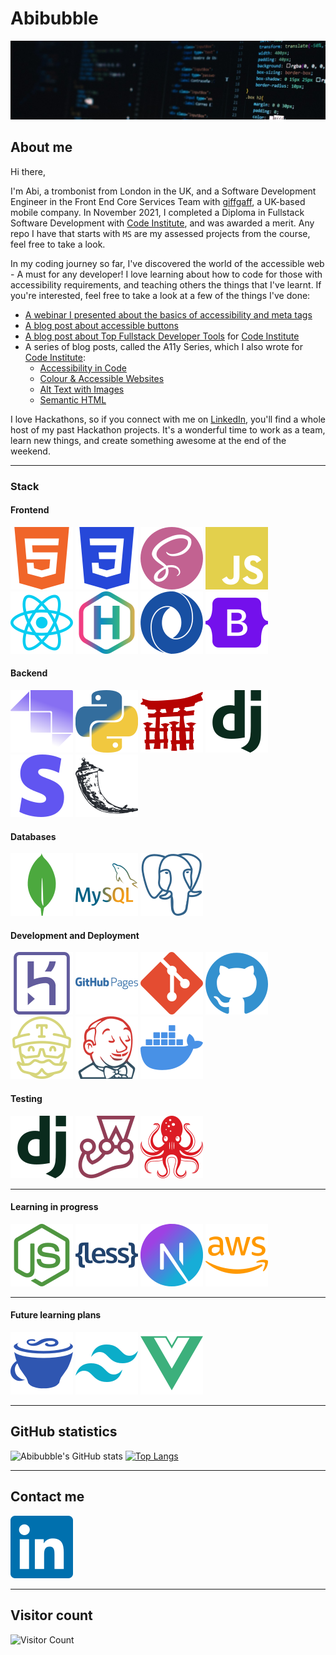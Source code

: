 # Abibubble

![banner](images/banner.jpeg)

## About me

Hi there,

I'm Abi, a trombonist from London in the UK, and a Software Development Engineer in the Front End Core Services Team with [giffgaff](https://www.giffgaff.com), a UK-based mobile company. In November 2021, I completed a Diploma in Fullstack Software Development with [Code Institute](https://codeinstitute.net/), and was awarded a merit. Any repo I have that starts with `MS` are my assessed projects from the course, feel free to take a look.

In my coding journey so far, I've discovered the world of the accessible web - A must for any developer! I love learning about how to code for those with accessibility requirements, and teaching others the things that I've learnt. If you're interested, feel free to take a look at a few of the things I've done:
- [A webinar I presented about the basics of accessibility and meta tags](https://www.youtube.com/watch?v=t-4qqmikIqk)
- [A blog post about accessible buttons](https://www.giffgaff.io/inclusion/the-wonderful-world-of-accessible-buttons)
- [A blog post about Top Fullstack Developer Tools](https://codeinstitute.net/blog/the-top-full-stack-developer-tools/) for [Code Institute](https://codeinstitute.net/)
- A series of blog posts, called the A11y Series, which I also wrote for [Code Institute](https://codeinstitute.net/):
  - [Accessibility in Code](https://codeinstitute.net/blog/accessibility-in-code/)
  - [Colour & Accessible Websites](https://codeinstitute.net/blog/colour-accessible-websites/)
  - [Alt Text with Images](https://codeinstitute.net/blog/alt-text/)
  - [Semantic HTML](https://codeinstitute.net/blog/semantic-html-accessibility/)

I love Hackathons, so if you connect with me on [LinkedIn](https://www.linkedin.com/in/abi-harrison333), you'll find a whole host of my past Hackathon projects. It's a wonderful time to work as a team, learn new things, and create something awesome at the end of the weekend.

---

### Stack

#### **Frontend**

![HTML5](images/html5.svg) ![CSS3](images/css3.svg) ![SASS](images/sass.svg) ![JavaScript](images/javascript.svg) ![React](images/react.svg) ![Hugo](images/hugo.svg) ![JSON](images/json.svg) ![Bootstrap](images/bootstrap.svg)

#### **Backend**

![Strapi](images/strapi.svg) ![Python](images/python.svg) ![Jinja](images/jinja.svg) ![Django](images/django.svg) ![Stripe](images/stripe.svg) ![Flask](images/flask.svg)

#### **Databases**

![MongoDB](images/mongodb.svg) ![MySQL](images/mysql.svg) ![PostgreSQL](images/postgresql.svg)

#### **Development and Deployment**

![Heroku](images/heroku.svg) ![GitHub Pages](images/githubpages.svg) ![Git](images/git.svg) ![GitHub](images/github.svg) ![TravisCI](images/travisci.svg) ![Jenkins](images/jenkins.svg) ![Docker](images/docker.svg)

#### **Testing**

![Django Testing](images/django.svg) ![Jest Testing](images/jest.svg) ![Testing library](images/testinglibrary.svg)

---

#### **Learning in progress**

![NodeJS](images/nodedotjs.svg) ![Less](images/less.svg) ![NextJS](images/nextdotjs.svg) ![Amazon AWS](images/amazonaws.svg)

---

#### **Future learning plans**

![CoffeeScript](images/coffeescript.svg) ![TailwindCSS](images/tailwindcss.svg) ![VueJS](images/vuedotjs.svg)

---

## GitHub statistics

![Abibubble's GitHub stats](https://github-readme-stats.vercel.app/api?username=Abibubble&show_icons=true&theme=onedark&card_width=150) [![Top Langs](https://github-readme-stats.vercel.app/api/top-langs/?username=Abibubble&hide=html&theme=onedark&layout=compact)](https://github.com/anuraghazra/github-readme-stats)

---

## Contact me

[![LinkedIn](images/linkedin.svg)](https://www.linkedin.com/in/abi-harrison333)

---

## Visitor count

![Visitor Count](https://profile-counter.glitch.me/abibubble/count.svg)
